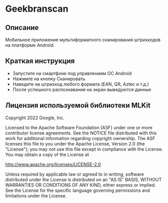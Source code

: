 # Geekbranscan

## Описание

Мобильное приложение мультиформатного сканирования штрихкодов на платформе Android.

## Краткая инструкция

* Запустите на смартфоне под управлением ОС Android
* Нажмите на кнопку Сканировать
* Наведите на штрихкод любого формата (EAN, QR, Aztec и т.д.)
* После успешного распознавания на экран выведуются данные


## Лицензия используемой библиотеки MLKit

Copyright 2022 Google, Inc.

Licensed to the Apache Software Foundation (ASF) under one or more contributor
license agreements.  See the NOTICE file distributed with this work for
additional information regarding copyright ownership.  The ASF licenses this
file to you under the Apache License, Version 2.0 (the "License"); you may not
use this file except in compliance with the License.  You may obtain a copy of
the License at

  http://www.apache.org/licenses/LICENSE-2.0

Unless required by applicable law or agreed to in writing, software
distributed under the License is distributed on an "AS IS" BASIS, WITHOUT
WARRANTIES OR CONDITIONS OF ANY KIND, either express or implied.  See the
License for the specific language governing permissions and limitations under
the License.
